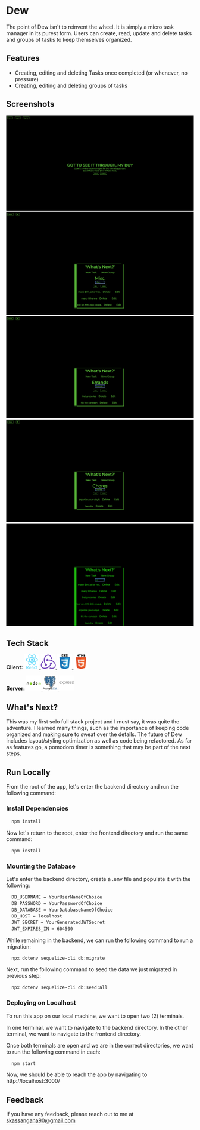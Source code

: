 
# Dew
The point of Dew isn't to reinvent the wheel. It is simply a micro task manager in its purest form. Users can create, read, update and delete tasks and groups of tasks to keep themselves organized.


## Features

- Creating, editing and deleting Tasks once completed (or whenever, no pressure)
- Creating, editing and deleting groups of tasks


  
## Screenshots

![App Screenshot](https://github.com/sergeveli/Dew/blob/main/Screen%20Shot%202021-09-06%20at%209.46.18%20PM.png)
![App Screenshot](https://github.com/sergeveli/Dew/blob/main/Screen%20Shot%202021-09-06%20at%2010.28.14%20PM.png)
![App Screenshot](https://github.com/sergeveli/Dew/blob/main/Screen%20Shot%202021-09-06%20at%2010.28.00%20PM.png)
![App Screenshot](https://github.com/sergeveli/Dew/blob/main/Screen%20Shot%202021-09-06%20at%2010.27.47%20PM.png)
![App Screenshot](https://github.com/sergeveli/Dew/blob/main/Screen%20Shot%202021-09-06%20at%2010.27.24%20PM.png)

  
## Tech Stack

**Client:** <a href="https://reactjs.org/" target="_blank"> <img src="https://raw.githubusercontent.com/devicons/devicon/master/icons/react/react-original-wordmark.svg" alt="react" width="40" height="40"/> </a> <a href="https://redux.js.org" target="_blank"> <img src="https://raw.githubusercontent.com/devicons/devicon/master/icons/redux/redux-original.svg" alt="redux" width="40" height="40"/> </a> <a href="https://www.w3schools.com/css/" target="_blank"> <img src="https://raw.githubusercontent.com/devicons/devicon/master/icons/css3/css3-original-wordmark.svg" alt="css3" width="40" height="40"/> </a> <a href="https://www.w3.org/html/" target="_blank"> <img src="https://raw.githubusercontent.com/devicons/devicon/master/icons/html5/html5-original-wordmark.svg" alt="html5" width="40" height="40"/> </a>

**Server:** <a href="https://nodejs.org" target="_blank"> <img src="https://raw.githubusercontent.com/devicons/devicon/master/icons/nodejs/nodejs-original-wordmark.svg" alt="nodejs" width="40" height="40"/> </a> <a href="https://www.postgresql.org" target="_blank"> <img src="https://raw.githubusercontent.com/devicons/devicon/master/icons/postgresql/postgresql-original-wordmark.svg" alt="postgresql" width="40" height="40"/> </a> <a href="https://expressjs.com" target="_blank"> <img src="https://raw.githubusercontent.com/devicons/devicon/master/icons/express/express-original-wordmark.svg" alt="express" width="40" height="40"/> </a>

  
## What's Next?

This was my first solo full stack project and I must say, it was quite the adventure. I learned many things, such as the importance of keeping code organized and making sure to sweat over the details. The future of Dew includes layout/styling optimization as well as code being refactored. As far as features go, a pomodoro timer is something that may be part of the next steps. 

  
## Run Locally

From the root of the app, let's enter the backend directory and run the following command:

### Install Dependencies
```bash
  npm install
```

Now let's return to the root, enter the frontend directory and run the same command:


```bash
  npm install
```

### Mounting the Database

Let's enter the backend directory, create a .env file and populate it with the following:
```bash
  DB_USERNAME = YourUserNameOfChoice
  DB_PASSWORD = YourPasswordOfChoice
  DB_DATABASE = YourDatabaseNameOfChoice
  DB_HOST = localhost
  JWT_SECRET = YourGeneratedJWTSecret
  JWT_EXPIRES_IN = 604500
```

While remaining in the backend, we can run the following command to run a migration:
```bash
  npx dotenv sequelize-cli db:migrate
```

Next, run the following command to seed the data we just migrated in previous step:
```bash 
  npx dotenv sequelize-cli db:seed:all
```

### Deploying on Localhost

To run this app on our local machine, we want to open two (2) terminals.

In one terminal, we want to navigate to the backend directory. In the other terminal, we want to navigate to the frontend directory.

Once both terminals are open and we are in the correct directories, we want to run the following command in each:
```bash
  npm start
```

Now, we should be able to reach the app by navigating to http://localhost:3000/
## Feedback

If you have any feedback, please reach out to me at skassangana90@gmail.com
  
